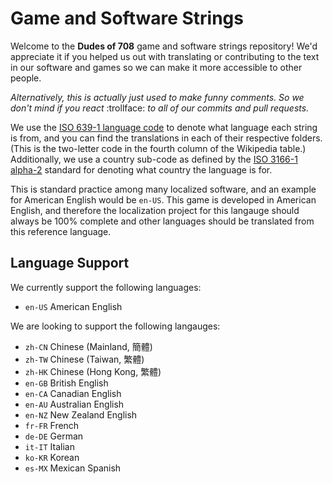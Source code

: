 # Game and Software Strings

Welcome to the **Dudes of 708** game and software strings repository! We'd appreciate it if you helped us out with translating or contributing to the text in our software and games so we can make it more accessible to other people.

*Alternatively, this is actually just used to make funny comments. So we don't mind if you react* :trollface: *to all of our commits and pull requests.*

We use the [ISO 639-1 language code](https://en.wikipedia.org/wiki/List_of_ISO_639-1_codes) to denote what language each string is from, and you can find the translations in each of their respective folders. (This is the two-letter code in the fourth column of the Wikipedia table.) Additionally, we use a country sub-code as defined by the [ISO 3166-1 alpha-2](https://en.wikipedia.org/wiki/ISO_3166-1_alpha-2) standard for denoting what country the language is for.

This is standard practice among many localized software, and an example for American English would be `en-US`. This game is developed in American English, and therefore the localization project for this langauge should always be 100% complete and other languages should be translated from this reference language.

## Language Support

We currently support the following languages:

* `en-US` American English

We are looking to support the following langauges:

* `zh-CN` Chinese (Mainland, 簡體)
* `zh-TW` Chinese (Taiwan, 繁體)
* `zh-HK` Chinese (Hong Kong, 繁體)
* `en-GB` British English
* `en-CA` Canadian English
* `en-AU` Australian English
* `en-NZ` New Zealand English
* `fr-FR` French
* `de-DE` German
* `it-IT` Italian
* `ko-KR` Korean
* `es-MX` Mexican Spanish
